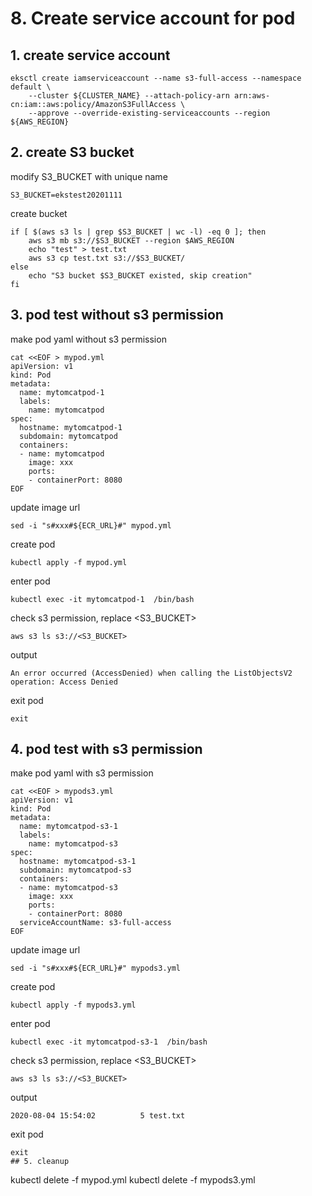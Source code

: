 
# 8. Create service account for pod

## 1. create service account
```
eksctl create iamserviceaccount --name s3-full-access --namespace default \
    --cluster ${CLUSTER_NAME} --attach-policy-arn arn:aws-cn:iam::aws:policy/AmazonS3FullAccess \
    --approve --override-existing-serviceaccounts --region ${AWS_REGION}
```


## 2. create S3 bucket
modify S3_BUCKET with unique name
```
S3_BUCKET=ekstest20201111
```
create bucket
```
if [ $(aws s3 ls | grep $S3_BUCKET | wc -l) -eq 0 ]; then
    aws s3 mb s3://$S3_BUCKET --region $AWS_REGION
    echo "test" > test.txt
    aws s3 cp test.txt s3://$S3_BUCKET/
else
    echo "S3 bucket $S3_BUCKET existed, skip creation"
fi
```


## 3. pod test without s3 permission
make pod yaml without s3 permission
```
cat <<EOF > mypod.yml
apiVersion: v1
kind: Pod
metadata:
  name: mytomcatpod-1
  labels:
    name: mytomcatpod
spec:
  hostname: mytomcatpod-1
  subdomain: mytomcatpod
  containers:
  - name: mytomcatpod
    image: xxx
    ports:
    - containerPort: 8080
EOF
```
update image url
```
sed -i "s#xxx#${ECR_URL}#" mypod.yml
```
create pod
```
kubectl apply -f mypod.yml
```
enter pod
```
kubectl exec -it mytomcatpod-1  /bin/bash
```
check s3 permission, replace <S3_BUCKET>
```
aws s3 ls s3://<S3_BUCKET>
```
output
```
An error occurred (AccessDenied) when calling the ListObjectsV2 operation: Access Denied
```
exit pod
```
exit
```
## 4. pod test with s3 permission
make pod yaml with s3 permission
```
cat <<EOF > mypods3.yml
apiVersion: v1
kind: Pod
metadata:
  name: mytomcatpod-s3-1
  labels:
    name: mytomcatpod-s3
spec:
  hostname: mytomcatpod-s3-1
  subdomain: mytomcatpod-s3
  containers:
  - name: mytomcatpod-s3
    image: xxx
    ports:
    - containerPort: 8080
  serviceAccountName: s3-full-access
EOF
```
update image url
```
sed -i "s#xxx#${ECR_URL}#" mypods3.yml
```
create pod
```
kubectl apply -f mypods3.yml
```
enter pod
```
kubectl exec -it mytomcatpod-s3-1  /bin/bash
```
check s3 permission, replace <S3_BUCKET>
```
aws s3 ls s3://<S3_BUCKET>
```
output
```
2020-08-04 15:54:02          5 test.txt
```
exit pod
```
exit
## 5. cleanup
```
kubectl delete -f mypod.yml
kubectl delete -f mypods3.yml
```

